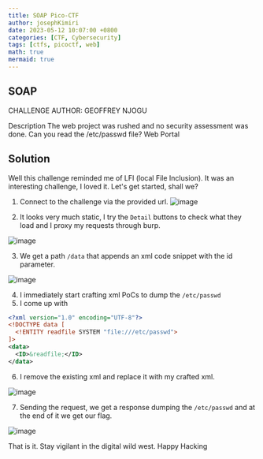 ```yaml
---
title: SOAP Pico-CTF
author: josephKimiri
date: 2023-05-12 10:07:00 +0800
categories: [CTF, Cybersecurity]
tags: [ctfs, picoctf, web]
math: true
mermaid: true
---
```

## SOAP
CHALLENGE AUTHOR: GEOFFREY NJOGU

Description
The web project was rushed and no security assessment was done. Can you read the /etc/passwd file?
Web Portal

## Solution
Well this challenge reminded me of LFI (local File Inclusion). It was an interesting challenge, I loved it.
Let's get started, shall we?

1. Connect to the challenge via the provided url.
![image](https://user-images.githubusercontent.com/98275198/237692084-0bdda3b2-d458-4413-ba69-fe393c7f890e.png)

2. It looks very much static, I try the `Detail` buttons to check what they load and I proxy my requests through burp.

![image](https://user-images.githubusercontent.com/98275198/237692586-ecf18beb-fb3b-4326-9a64-44a1f1246aea.png)

3. We get a path `/data` that appends an xml code snippet with the id parameter.

![image](https://user-images.githubusercontent.com/98275198/237693087-03360966-968c-4adf-ac71-f802819bc0ba.png)

4. I immediately start crafting xml PoCs to dump the `/etc/passwd`
5. I come up with

```xml
<?xml version="1.0" encoding="UTF-8"?>
<!DOCTYPE data [
  <!ENTITY readfile SYSTEM "file:///etc/passwd">
]>
<data>
  <ID>&readfile;</ID>
</data>
```
6. I remove the existing xml and replace it with my crafted xml.

![image](https://user-images.githubusercontent.com/98275198/237694007-782e85e1-d1d3-405d-b0db-093752f408fe.png)

7. Sending the request, we get a response dumping the `/etc/passwd` and at the end of it we get our flag.

![image](https://user-images.githubusercontent.com/98275198/237694521-4640f0d1-0421-46dd-9cc7-dbea8c657f5a.png)

That is it. Stay vigilant in the digital wild west. Happy Hacking